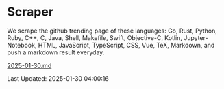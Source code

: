 # Scraper

We scrape the github trending page of these languages: Go, Rust, Python, Ruby, C++, C, Java, Shell, Makefile, Swift, Objective-C, Kotlin, Jupyter-Notebook, HTML, JavaScript, TypeScript, CSS, Vue, TeX, Markdown, and push a markdown result everyday.

[2025-01-30.md](https://github.com/yangwenmai/github-trending-backup/blob/master/2025-01-30.md)

Last Updated: 2025-01-30 04:00:16